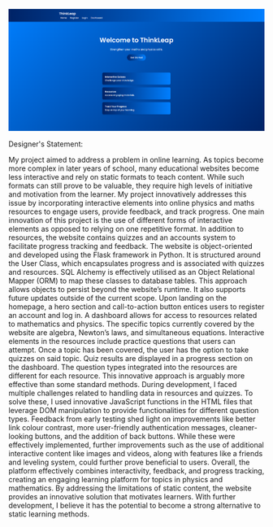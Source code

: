 ![1](https://github.com/OliverW147/Y12-Educational-Website-Task-2/blob/main/image.png?raw=true)

Designer's Statement:

My project aimed to address a problem in online learning. As topics become more complex in later years of school, many educational websites become less interactive and rely on static formats to teach content. While such formats can still prove to be valuable, they require high levels of initiative and motivation from the learner. My project innovatively addresses this issue by incorporating interactive elements into online physics and maths resources to engage users, provide feedback, and track progress.
One main innovation of this project is the use of different forms of interactive elements as opposed to relying on one repetitive format. In addition to resources, the website contains quizzes and an accounts system to facilitate progress tracking and feedback.
The website is object-oriented and developed using the Flask framework in Python. It is structured around the User Class, which encapsulates progress and is associated with quizzes and resources. SQL Alchemy is effectively utilised as an Object Relational Mapper (ORM) to map these classes to database tables. This approach allows objects to persist beyond the website’s runtime. It also supports future updates outside of the current scope.
Upon landing on the homepage, a hero section and call-to-action button entices users to register an account and log in. A dashboard allows for access to resources related to mathematics and physics. The specific topics currently covered by the website are algebra, Newton’s laws, and simultaneous equations.
Interactive elements in the resources include practice questions that users can attempt. Once a topic has been covered, the user has the option to take quizzes on said topic. Quiz results are displayed in a progress section on the dashboard. The question types integrated into the resources are different for each resource. This innovative approach is arguably more effective than some standard methods.
During development, I faced multiple challenges related to handling data in resources and quizzes. To solve these, I used innovative JavaScript functions in the HTML files that leverage DOM manipulation to provide functionalities for different question types.
Feedback from early testing shed light on improvements like better link colour contrast, more user-friendly authentication messages, cleaner-looking buttons, and the addition of back buttons. While these were effectively implemented, further improvements such as the use of additional interactive content like images and videos, along with features like a friends and leveling system, could further prove beneficial to users.
Overall, the platform effectively combines interactivity, feedback, and progress tracking, creating an engaging learning platform for topics in physics and mathematics. By addressing the limitations of static content, the website provides an innovative solution that motivates learners. With further development, I believe it has the potential to become a strong alternative to static learning methods.
